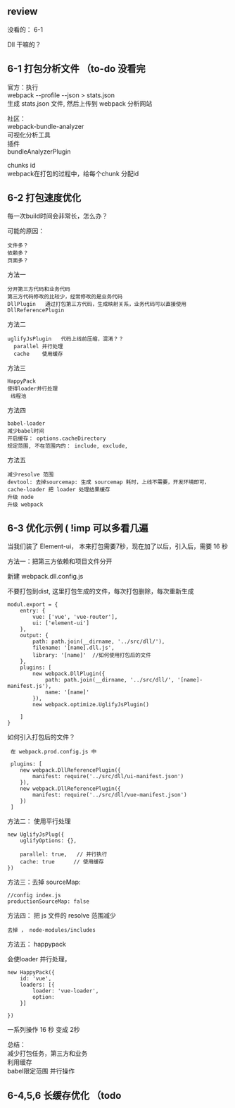 ## review

没看的： 6-1 

Dll 干嘛的？



## 6-1 打包分析文件 （to-do 没看完

官方：执行   
webpack --profile --json  > stats.json  
生成 stats.json 文件, 然后上传到 webpack 分析网站


社区：  
webpack-bundle-analyzer  
可视化分析工具   
插件  
	bundleAnalyzerPlugin



chunks id  
webpack在打包的过程中，给每个chunk 分配id

## 6-2 打包速度优化

每一次build时间会非常长，怎么办？

可能的原因：

	文件多？
	依赖多？
	页面多？
	
方法一
	
	分开第三方代码和业务代码  
	第三方代码修改的比较少，经常修改的是业务代码  
	DllPlugin   通过打包第三方代码，生成映射关系，业务代码可以直接使用
	DllReferencePlugin   
方法二
	
	uglifyJsPlugin   代码上线前压缩，混淆？？
	  parallel 并行处理
	  cache    使用缓存
方法三 

	HappyPack
	使得loader并行处理
	 线程池
方法四
	
	babel-loader
	减少babel时间
	开启缓存： options.cacheDirectory
	规定范围, 不在范围内的： include, exclude,
	
方法五

	减少resolve 范围
	devtool: 去掉sourcemap: 生成 sourcemap 耗时，上线不需要，开发环境即可， 
	cache-loader 把 loader 处理结果缓存
	升级 node
	升级 webpack
	
## 6-3 优化示例 ( !imp 可以多看几遍


当我们装了 Element-ui， 本来打包需要7秒，现在加了以后，引入后，需要 16 秒

方法一：把第三方依赖和项目文件分开

新建 webpack.dll.config.js

不要打包到dist, 这里打包生成的文件，每次打包删除，每次重新生成

```
modul.export = {
	entry: {
		vue: ['vue', 'vue-router'],
		ui: ['element-ui']
	},
	output: {
		path: path.join(__dirname, '../src/dll/'),
		filename: '[name].dll.js',
		library: '[name]'  //如何使用打包后的文件
	},
	plugins: [
		new webpack.DllPlugin({
			path: path.join(__dirname, '../src/dll/', '[name]-manifest.js'),
			name: '[name]'
		}),
	 	new webpack.optimize.UglifyJsPlugin()
	
	]
}

```
 
 如何引入打包后的文件？
 
 
```
 在 webpack.prod.config.js 中
 
 plugins: [
 	new webpack.DllReferencePlugin({
 		manifest: require('../src/dll/ui-manifest.json')
 	}),
 	new webpack.DllReferencePlugin({
 		manifest: require('../src/dll/vue-manifest.json')
 	})
 ]
```
 
方法二：
使用平行处理

```
new UglifyJsPlug({
	uglifyOptions: {},
	
	parallel: true,   // 并行执行
	cache: true      // 使用缓存
})
```
	
方法三：去掉 sourceMap:

```
//config index.js
productionSourceMap: false
```

方法四： 把 js 文件的 resolve 范围减少

	去掉 ， node-modules/includes

方法五： happypack

会使loader 并行处理，

```
new HappyPack({
	id: 'vue',
	loaders: [{
		loader: 'vue-loader',
		option:
	}]

})
```

一系列操作
16 秒 变成 2秒


总结：  
减少打包任务，第三方和业务  
利用缓存  
babel限定范围
并行操作


## 6-4,5,6 长缓存优化 （todo
























